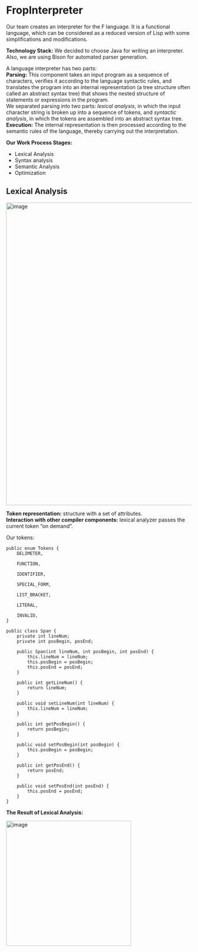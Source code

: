# FropInterpreter

Our team creates an interpreter for the F language. It is a functional language, which can be considered as a reduced version of Lisp with some simplifications 
and modifications. 

**Technology Stack:**
We decided to choose Java for writing an interpreter. Also, we are using Bison for automated parser generation.

A language interpreter has two parts:  <br />
**Parsing:** This component takes an input program as a sequence of characters, verifies it according to the language syntactic rules, and translates the program into an internal representation (a tree structure often called an abstract syntax tree) that shows the nested structure of statements or expressions in the program.  <br />
We separated parsing into two parts: _lexical analysis_, in which the input character string is broken up into a sequence of tokens, and _syntactic analysis_, in which the tokens are assembled into an abstract syntax tree.  <br />
**Execution:** The internal representation is then processed according to the semantic rules of the language, thereby carrying out the interpretation.  <br />

**Our Work Process Stages:**
* Lexical Analysis
* Syntax analysis
* Semantic Analysis
* Optimization

## Lexical Analysis
<img width="820" alt="image" src="https://user-images.githubusercontent.com/69860125/153569094-29ce52bb-4979-4485-b0c2-8407703d1f16.png">

**Token representation:** structure with a set of attributes.  <br />
**Interaction with other compiler components:** lexical analyzer passes the current token “on demand”.  <br />

Our tokens:
```
public enum Tokens {
    DELIMETER,

    FUNCTION,

    IDENTIFIER,

    SPECIAL_FORM,

    LIST_BRACKET,

    LITERAL,

    INVALID,
}
```
```
public class Span {
    private int lineNum;
    private int posBegin, posEnd;

    public Span(int lineNum, int posBegin, int posEnd) {
        this.lineNum = lineNum;
        this.posBegin = posBegin;
        this.posEnd = posEnd;
    }

    public int getLineNum() {
        return lineNum;
    }

    public void setLineNum(int lineNum) {
        this.lineNum = lineNum;
    }

    public int getPosBegin() {
        return posBegin;
    }

    public void setPosBegin(int posBegin) {
        this.posBegin = posBegin;
    }

    public int getPosEnd() {
        return posEnd;
    }

    public void setPosEnd(int posEnd) {
        this.posEnd = posEnd;
    }
}
```

**The Result of Lexical Analysis:**

<img width="339" alt="image" src="https://user-images.githubusercontent.com/69860125/153572931-6962a017-da9b-430d-9941-2446d8bb6508.png">


